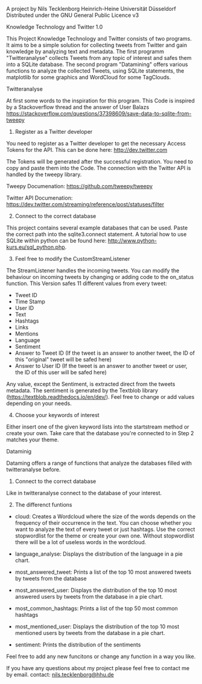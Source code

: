 A project by Nils Tecklenborg 
Heinrich-Heine Universität Düsseldorf
Distributed under the GNU General Public Licence v3

Knowledge Technology and Twitter 1.0

This Project Knowledge Technology and Twitter consists of two programs. It aims to be a simple solution for collecting tweets from Twitter and gain knowledge by analyzing text and metadata.
The first programm "Twitteranalyse" collects Tweets from any topic of interest and safes them into a SQLite database. 
The second program "Datamining" offers various functions to analyze the collected Tweets, using SQLite statements, the matplotlib for some graphics and WordCloud for some TagClouds.

Twitteranalyse

At first some words to the inspiration for this program. 
This Code is inspired by a Stackoverflow thread and the answer of User Balazs https://stackoverflow.com/questions/37398609/save-data-to-sqlite-from-tweepy


1. Register as a Twitter developer

You need to register as a Twitter developer to get the necessary Access Tokens for the API. This can be done here: http://dev.twitter.com 

The Tokens will be generated after the successful registration. You need to copy and paste them into the Code. 
The connection with the Twitter API is handled by the tweepy library.

Tweepy Documenation: https://github.com/tweepy/tweepy

Twitter API Documenation: https://dev.twitter.com/streaming/reference/post/statuses/filter

2. Connect to the correct database

This project contains several example databases that can be used. Paste the correct path into the sqlite3.connect statement. 
A tutorial how to use SQLite within python can be found here: http://www.python-kurs.eu/sql_python.php.

3. Feel free to modify the CustomStreamListener

The StreamListener handles the incoming tweets. You can modify the behaviour on incoming tweets by changing or adding code to the on_status function.
This Version safes 11 different values from every tweet:

- Tweet ID
- Time Stamp
- User ID
- Text
- Hashtags
- Links
- Mentions
- Language
- Sentiment
- Answer to Tweet ID (If the tweet is an answer to another tweet, the ID of this "original" tweet will be safed here)
- Answer to User ID (If the tweet is an answer to another tweet or user, the ID of this user will be safed here)

Any value, except the Sentiment, is extracted direct from the tweets metadata. The sentiment is generated by the Textblob library (https://textblob.readthedocs.io/en/dev/).
Feel free to change or add values depending on your needs.

4. Choose your keywords of interest

Either insert one of the given keyword lists into the startstream method or create your own. Take care that the database you're connected to in Step 2 matches your theme.


Dataminig

Dataming offers a range of functions that analyze the databases filled with twitteranalyse before.

1. Connect to the correct database

Like in twitteranalyse connect to the database of your interest.

2. The differenct funtions

 - cloud: Creates a Wordcloud where the size of the words depends on the frequency of their occurrence in the text. You can choose whether you want to analyze the text of every tweet or just hashtags. 
 Use the correct stopwordlist for the theme or create your own one. Without stopwordlist there will be a lot of useless words in the wordcloud.

 - language_analyse: Displays the distribution of the language in a pie chart.
 
 - most_answered_tweet: Prints a list of the top 10 most answered tweets by tweets from the database
 
 - most_answered_user: Displays the distribution of the top 10 most answered users by tweets from the database in a pie chart.
 
 - most_common_hashtags: Prints a list of the top 50 most common hashtags 
 
 - most_mentioned_user: Displays the distribution of the top 10 most mentioned users by tweets from the database in a pie chart.
 
 - sentiment: Prints the distribution of the sentiments
 
Feel free to add any new funcitons or change any function in a way you like.


If you have any questions about my project please feel free to contact me by email.
contact: nils.tecklenborg@hhu.de

